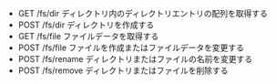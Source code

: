 - GET /fs/dir ディレクトリ内のディレクトリエントリの配列を取得する
- POST /fs/dir ディレクトリを作成する
- GET /fs/file ファイルデータを取得する
- POST /fs/file ファイルを作成またはファイルデータを変更する
- POST /fs/rename ディレクトリまたはファイルの名前を変更する
- POST /fs/remove ディレクトリまたはファイルを削除する

